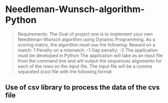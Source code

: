 # Needleman-Wunsch-algorithm-Python



>Requirements: 
The Goal of project one is to implement your own Needleman-Wunsch algorithm using Dynamic Programming.
    As a scoring matrix, the algorithm must use the following:
        Reward on a match: 1
        Penalty on a mismatch: -1
        Gap penalty: -2
The application must be developed in Python
The application will take as an input file from the command line and will output the sequences alignments for each of the rows on the input file.
The input file will be a comma separated (csv) file with the following format



## Use of csv library to process the data of the cvs file


